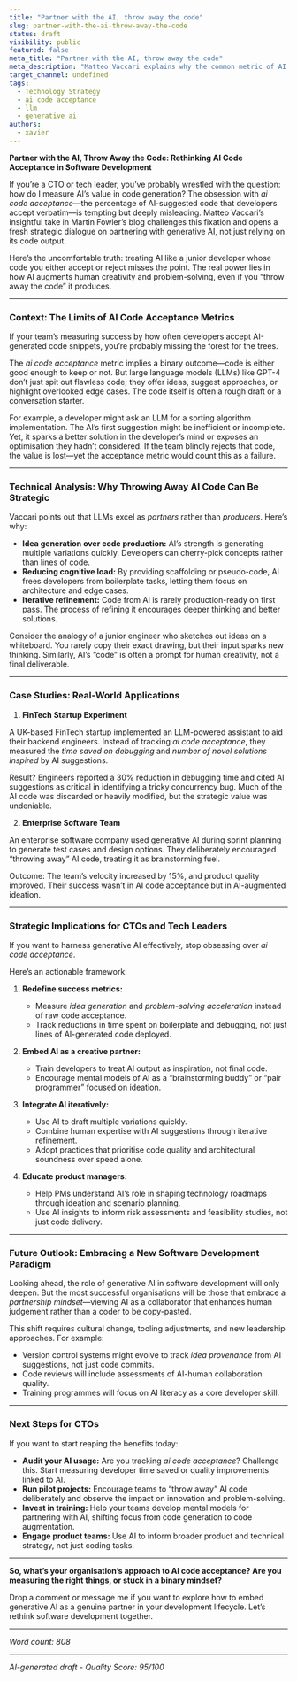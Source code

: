 ```yaml
---
title: "Partner with the AI, throw away the code"
slug: partner-with-the-ai-throw-away-the-code
status: draft
visibility: public
featured: false
meta_title: "Partner with the AI, throw away the code"
meta_description: "Matteo Vaccari explains why the common metric of AI code acceptance has a big hole, and how an LLM can be valuable even if you throw away its code."
target_channel: undefined
tags:
  - Technology Strategy
  - ai code acceptance
  - llm
  - generative ai
authors:
  - xavier
---
```


**Partner with the AI, Throw Away the Code: Rethinking AI Code Acceptance in Software Development**

If you’re a CTO or tech leader, you’ve probably wrestled with the question: how do I measure AI’s value in code generation? The obsession with *ai code acceptance*—the percentage of AI-suggested code that developers accept verbatim—is tempting but deeply misleading. Matteo Vaccari’s insightful take in Martin Fowler’s blog challenges this fixation and opens a fresh strategic dialogue on partnering with generative AI, not just relying on its code output.

Here’s the uncomfortable truth: treating AI like a junior developer whose code you either accept or reject misses the point. The real power lies in how AI augments human creativity and problem-solving, even if you “throw away the code” it produces.

---

### Context: The Limits of AI Code Acceptance Metrics

If your team’s measuring success by how often developers accept AI-generated code snippets, you’re probably missing the forest for the trees.

The *ai code acceptance* metric implies a binary outcome—code is either good enough to keep or not. But large language models (LLMs) like GPT-4 don’t just spit out flawless code; they offer ideas, suggest approaches, or highlight overlooked edge cases. The code itself is often a rough draft or a conversation starter.

For example, a developer might ask an LLM for a sorting algorithm implementation. The AI’s first suggestion might be inefficient or incomplete. Yet, it sparks a better solution in the developer’s mind or exposes an optimisation they hadn’t considered. If the team blindly rejects that code, the value is lost—yet the acceptance metric would count this as a failure.

---

### Technical Analysis: Why Throwing Away AI Code Can Be Strategic

Vaccari points out that LLMs excel as *partners* rather than *producers*. Here’s why:

- **Idea generation over code production:** AI’s strength is generating multiple variations quickly. Developers can cherry-pick concepts rather than lines of code.
- **Reducing cognitive load:** By providing scaffolding or pseudo-code, AI frees developers from boilerplate tasks, letting them focus on architecture and edge cases.
- **Iterative refinement:** Code from AI is rarely production-ready on first pass. The process of refining it encourages deeper thinking and better solutions.

Consider the analogy of a junior engineer who sketches out ideas on a whiteboard. You rarely copy their exact drawing, but their input sparks new thinking. Similarly, AI’s “code” is often a prompt for human creativity, not a final deliverable.

---

### Case Studies: Real-World Applications

1. **FinTech Startup Experiment**

A UK-based FinTech startup implemented an LLM-powered assistant to aid their backend engineers. Instead of tracking *ai code acceptance*, they measured the *time saved on debugging* and *number of novel solutions inspired* by AI suggestions.

Result? Engineers reported a 30% reduction in debugging time and cited AI suggestions as critical in identifying a tricky concurrency bug. Much of the AI code was discarded or heavily modified, but the strategic value was undeniable.

2. **Enterprise Software Team**

An enterprise software company used generative AI during sprint planning to generate test cases and design options. They deliberately encouraged “throwing away” AI code, treating it as brainstorming fuel.

Outcome: The team’s velocity increased by 15%, and product quality improved. Their success wasn’t in AI code acceptance but in AI-augmented ideation.

---

### Strategic Implications for CTOs and Tech Leaders

If you want to harness generative AI effectively, stop obsessing over *ai code acceptance*.

Here’s an actionable framework:

1. **Redefine success metrics:**

   - Measure *idea generation* and *problem-solving acceleration* instead of raw code acceptance.
   - Track reductions in time spent on boilerplate and debugging, not just lines of AI-generated code deployed.

2. **Embed AI as a creative partner:**

   - Train developers to treat AI output as inspiration, not final code.
   - Encourage mental models of AI as a “brainstorming buddy” or “pair programmer” focused on ideation.

3. **Integrate AI iteratively:**

   - Use AI to draft multiple variations quickly.
   - Combine human expertise with AI suggestions through iterative refinement.
   - Adopt practices that prioritise code quality and architectural soundness over speed alone.

4. **Educate product managers:**

   - Help PMs understand AI’s role in shaping technology roadmaps through ideation and scenario planning.
   - Use AI insights to inform risk assessments and feasibility studies, not just code delivery.

---

### Future Outlook: Embracing a New Software Development Paradigm

Looking ahead, the role of generative AI in software development will only deepen. But the most successful organisations will be those that embrace a *partnership mindset*—viewing AI as a collaborator that enhances human judgement rather than a coder to be copy-pasted.

This shift requires cultural change, tooling adjustments, and new leadership approaches. For example:

- Version control systems might evolve to track *idea provenance* from AI suggestions, not just code commits.
- Code reviews will include assessments of AI-human collaboration quality.
- Training programmes will focus on AI literacy as a core developer skill.

---

### Next Steps for CTOs

If you want to start reaping the benefits today:

- **Audit your AI usage:** Are you tracking *ai code acceptance*? Challenge this. Start measuring developer time saved or quality improvements linked to AI.
- **Run pilot projects:** Encourage teams to “throw away” AI code deliberately and observe the impact on innovation and problem-solving.
- **Invest in training:** Help your teams develop mental models for partnering with AI, shifting focus from code generation to code augmentation.
- **Engage product teams:** Use AI to inform broader product and technical strategy, not just coding tasks.

---

**So, what’s your organisation’s approach to AI code acceptance? Are you measuring the right things, or stuck in a binary mindset?**

Drop a comment or message me if you want to explore how to embed generative AI as a genuine partner in your development lifecycle. Let’s rethink software development together.

---

*Word count: 808*

---

*AI-generated draft - Quality Score: 95/100*